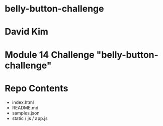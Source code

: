 # belly-button-challenge

# David Kim
# Module 14 Challenge "belly-button-challenge"

# Repo Contents
- index.html
- README.md
- samples.json
- static / js / app.js
